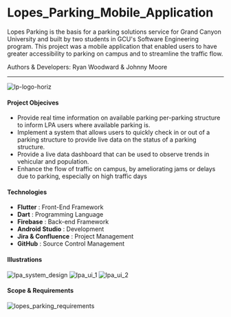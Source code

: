 # Lopes_Parking_Mobile_Application
Lopes Parking is the basis for a parking solutions service for Grand Canyon University and built by two students in GCU's Software Engineering program. This project was a mobile application that enabled users to have greater accessibility to parking on campus and to streamline the traffic flow.

Authors & Developers: Ryan Woodward & Johnny Moore
*** 
![lp-logo-horiz](https://user-images.githubusercontent.com/48807137/234424916-f96114b6-ac9e-4ec2-a844-bd1543db4e17.png)

#### Project Objecives
+ Provide real time information on available parking per-parking structure to inform LPA users where available parking is.
+ Implement a system that allows users to quickly check in or out of a parking structure to provide live data on the status of a parking structure.
+ Provide a live data dashboard that can be used to observe trends in vehicular and population.
+ Enhance the flow of traffic on campus, by ameliorating jams or delays due to parking, especially on high traffic days

#### Technologies
+ __Flutter__             : Front-End Framework
+ __Dart__                : Programming Language
+ __Firebase__            : Back-end Framework
+ __Android Studio__      : Development
+ __Jira & Confluence__   : Project Management
+ __GitHub__              : Source Control Management

#### Illustrations
![lpa_system_design](https://user-images.githubusercontent.com/48807137/234424982-dc5fc2f4-b8ab-4d34-99ba-88e56a6d270c.jpg)
![lpa_ui_1](https://user-images.githubusercontent.com/48807137/234424985-d0502b4a-8452-4e9f-b254-f2f8d532b253.jpg)
![lpa_ui_2](https://user-images.githubusercontent.com/48807137/234424989-183322af-f74b-4729-9afb-b2eb9af8179c.jpg)
#### Scope & Requirements

![lopes_parking_requirements](https://user-images.githubusercontent.com/48807137/234424980-38eeaa0a-8705-4141-bd79-23d0b499389a.jpg)

